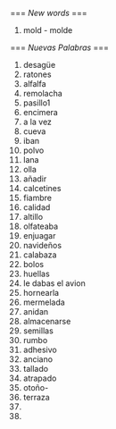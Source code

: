 === *New words* ===

1. mold - molde

=== *Nuevas Palabras* ===

1. desagüe
2. ratones
3. alfalfa
4. remolacha
5. pasillo1
6. encimera
7. a la vez
8. cueva
9. iban
10. polvo
11. lana
12. olla
13. añadir
14. calcetines
15. fiambre
16. calidad
17. altillo
18. olfateaba
19. enjuagar
20. navideños
21. calabaza
22. bolos
23. huellas
24. le dabas el avion
25. hornearla
26. mermelada
27. anidan
28. almacenarse
29. semillas
30. rumbo    
31. adhesivo
32. anciano
33. tallado
34. atrapado
35. otoño-
36. terraza
37. 
38. 
